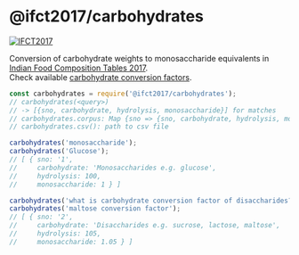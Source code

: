 # @ifct2017/carbohydrates

[![IFCT2017](http://ninindia.org/images/ifct_2017.png)](http://ninindia.org/ifct_2017.htm)

Conversion of carbohydrate weights to monosaccharide equivalents in [Indian Food Composition Tables 2017].<br>
Check available [carbohydrate conversion factors].

```javascript
const carbohydrates = require('@ifct2017/carbohydrates');
// carbohydrates(<query>)
// -> [{sno, carbohydrate, hydrolysis, monosaccharide}] for matches
// carbohydrates.corpus: Map {sno => {sno, carbohydrate, hydrolysis, monosaccharide}}
// carbohydrates.csv(): path to csv file

carbohydrates('monosaccharide');
carbohydrates('Glucose');
// [ { sno: '1',
//     carbohydrate: 'Monosaccharides e.g. glucose',
//     hydrolysis: 100,
//     monosaccharide: 1 } ]

carbohydrates('what is carbohydrate conversion factor of disaccharides?');
carbohydrates('maltose conversion factor');
// [ { sno: '2',
//     carbohydrate: 'Disaccharides e.g. sucrose, lactose, maltose',
//     hydrolysis: 105,
//     monosaccharide: 1.05 } ]
```


[Indian Food Composition Tables 2017]: http://ifct2017.com/
[carbohydrate conversion factors]: https://github.com/ifct2017/carbohydrates/blob/master/index.csv
